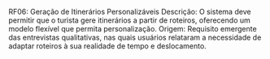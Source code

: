 RF06: Geração de Itinerários Personalizáveis
 Descrição: O sistema deve permitir que o turista gere itinerários a partir de roteiros, oferecendo um modelo flexível que permita personalização.
 Origem: Requisito emergente das entrevistas qualitativas, nas quais usuários relataram a necessidade de adaptar roteiros à sua realidade de tempo e deslocamento.
